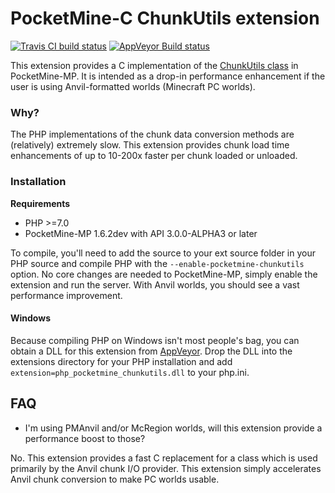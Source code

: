 # PocketMine-C ChunkUtils extension
[![Travis CI build status](https://travis-ci.org/dktapps/PocketMine-C-ChunkUtils.svg?branch=master)](https://travis-ci.org/dktapps/PocketMine-C-ChunkUtils)
[![AppVeyor Build status](https://ci.appveyor.com/api/projects/status/t3oeksuqf54a106g?svg=true)](https://ci.appveyor.com/project/dktapps/pocketmine-c-chunkutils)


This extension provides a C implementation of the [ChunkUtils class](https://github.com/pmmp/PocketMine-MP/blob/master/src/pocketmine/level/format/io/ChunkUtils.php) in PocketMine-MP. 
It is intended as a drop-in performance enhancement if the user is using Anvil-formatted worlds (Minecraft PC worlds).

### Why?
The PHP implementations of the chunk data conversion methods are (relatively) extremely slow. This extension provides chunk load time enhancements of up to 10-200x faster per chunk loaded or unloaded.
### Installation
__Requirements__
- PHP >=7.0
- PocketMine-MP 1.6.2dev with API 3.0.0-ALPHA3 or later 

To compile, you'll need to add the source to your ext source folder in your PHP source and compile PHP with the `--enable-pocketmine-chunkutils` option.
No core changes are needed to PocketMine-MP, simply enable the extension and run the server. With Anvil worlds, you should see a vast performance improvement.

#### Windows

Because compiling PHP on Windows isn't most people's bag, you can obtain a DLL for this extension from [AppVeyor](https://ci.appveyor.com/project/dktapps/pocketmine-c-chunkutils). Drop the DLL into the extensions directory for your PHP installation and add `extension=php_pocketmine_chunkutils.dll` to your php.ini.

## FAQ
- I'm using PMAnvil and/or McRegion worlds, will this extension provide a performance boost to those?

No. This extension provides a fast C replacement for a class which is used primarily by the Anvil chunk I/O provider. This extension simply accelerates Anvil chunk conversion to make PC worlds usable.
